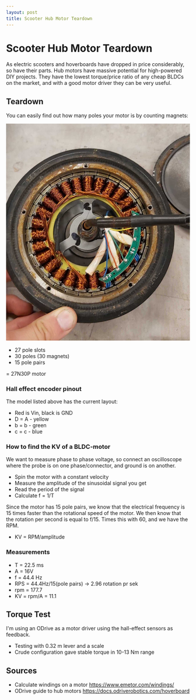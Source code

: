 ```yaml
---
layout: post
title: Scooter Hub Motor Teardown
---
```

# Scooter Hub Motor Teardown

As electric scooters and hoverboards have dropped in price considerably, so have their parts. Hub motors have massive potential for high-powered DIY projects. They have the lowest torque/price ratio of any cheap BLDCs on the market, and with a good motor driver they can be very useful. 

## Teardown


You can easily find out how many poles your motor is by counting magnets:

![hub motor](/assets/hub_motor.jpg)

* 27 pole slots
* 30 poles (30 magnets)
* 15 pole pairs

= 27N30P motor

### Hall effect encoder pinout
The model listed above has the current layout:
* Red is Vin, black is GND
* D = A  - yellow
* b = b - green
* c = c - blue 

### How to find the KV of a BLDC-motor

We want to measure phase to phase voltage, so connect an oscilloscope where the probe is on one phase/connector, and ground is on another.

* Spin the motor with a constant velocity 
* Measure the amplitude of the sinusoidal signal you get
* Read the period of the signal 
* Calculate f = 1/T

Since the motor has 15 pole pairs, we know that the electrical frequency is 15 times faster than the rotational speed of the motor. We then know that the rotation per second is equal to f/15. Times this with 60, and we have the RPM. 
* KV = RPM/amplitude

### Measurements

* T = 22.5 ms
* A = 16V
* f = 44.4 Hz
* RPS = 44.4Hz/15(pole pairs) -> 2.96 rotation pr sek
* rpm = 177.7
* KV = rpm/A = 11.1

## Torque Test
I'm using an ODrive as a motor driver using the hall-effect sensors as feedback.
* Testing with 0.32 m lever and a scale
* Crude configuration gave stable torque in 10-13 Nm range

## Sources

* Calculate windings on a motor https://www.emetor.com/windings/
* ODrive guide to hub motors https://docs.odriverobotics.com/hoverboard
